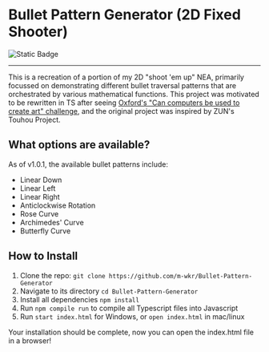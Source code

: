 # Bullet Pattern Generator (2D Fixed Shooter)

![Static Badge](https://img.shields.io/badge/Language-Typescript-blue)

<hr>

This is a recreation of a portion of my 2D "shoot 'em up" NEA, primarily focussed on demonstrating different bullet traversal patterns that are orchestrated by various mathematical functions. This project was motivated to be rewritten in TS after seeing [Oxford's "Can computers be used to create art" challenge](https://www.chch.ox.ac.uk/college/outreach/python-challenge-1), and the original project was inspired by ZUN's Touhou Project.


## What options are available?

As of v1.0.1, the available bullet patterns include:
- Linear Down
- Linear Left
- Linear Right
- Anticlockwise Rotation
- Rose Curve
- Archimedes' Curve
- Butterfly Curve


## How to Install

1. Clone the repo: `git clone https://github.com/m-wkr/Bullet-Pattern-Generator`
2. Navigate to its directory `cd Bullet-Pattern-Generator`
3. Install all dependencies `npm install`
4. Run `npm compile run` to compile all Typescript files into Javascript
5. Run `start index.html` for Windows, or `open index.html` in mac/linux

Your installation should be complete, now you can open the index.html file in a browser!